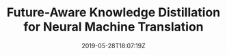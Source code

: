 ---
title: "Future-Aware Knowledge Distillation for Neural Machine Translation"
authors:
- Biao Zhang
- Deyi Xiong
- Jinsong Su
- Jiebo Luo
author_notes:
- 
- 
- "通讯作者"
- 
date: "2019-05-28T18:07:19Z"
publishDate: "2025-05-28T18:07:19Z"
publication_types: [文本机器翻译]
publication: "**IEEE/ACM Transactions on Audio, Speech and Language Processing.** (CCF-B类)"
---